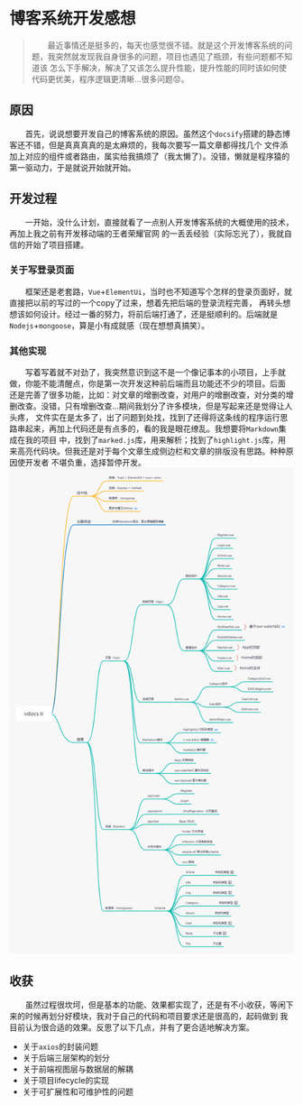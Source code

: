 # 博客系统开发感想
> &emsp;&emsp;最近事情还是挺多的，每天也感觉很不错。就是这个开发博客系统的问题，我突然就发现我自身很多的问题，项目也遇见了瓶颈，有些问题都不知道该
> 怎么下手解决，解决了又该怎么提升性能，提升性能的同时该如何使代码更优美，程序逻辑更清晰...很多问题😟。
## 原因
&emsp;&emsp;首先，说说想要开发自己的博客系统的原因。虽然这个`docsify`搭建的静态博客还不错，但是真真真真的是太麻烦的，我每次要写一篇文章都得找几个
文件添加上对应的组件或者路由，属实给我搞烦了（我太懒了）。没错，懒就是程序猿的第一驱动力，于是就说开始就开始。

## 开发过程
&emsp;&emsp;一开始，没什么计划，直接就看了一点别人开发博客系统的大概使用的技术，再加上我之前有开发移动端的王者荣耀官网
的一丢丢经验（实际忘光了），我就自信的开始了项目搭建。
### 关于写登录页面
&emsp;&emsp;框架还是老套路，`Vue`+`ElementUi`，当时也不知道写个怎样的登录页面好，就直接把以前的写过的一个copy了过来，想着先把后端的登录流程完善，
再转头想想该如何设计。经过一番的努力，将前后端打通了，还是挺顺利的。后端就是`Nodejs`+`mongoose`，算是小有成就感（现在想想真搞笑）。
### 其他实现
&emsp;&emsp;写着写着就不对劲了，我突然意识到这不是一个像记事本的小项目，上手就做，你能不能清醒点，你是第一次开发这种前后端而且功能还不少的项目。后面
还是完善了很多功能，比如：对文章的增删改查，对用户的增删改查，对分类的增删改查。没错，只有增删改查...期间我划分了许多模块，但是写起来还是觉得让人头疼，
文件实在是太多了，出了问题到处找，找到了还得将这条线的程序运行思路串起来，再加上代码还是有点多的，看的我是眼花缭乱。我想要将`Markdown`集成在我的项目
中，找到了`marked.js`库，用来解析；找到了`highlight.js`库，用来高亮代码块。但我还是对于每个文章生成侧边栏和文章的排版没有思路。种种原因使开发者
不堪负重，选择暂停开发。![我vdocs项目整理出来的框架构思图](../../assets/images/frame_img.jpg)

## 收获
&emsp;&emsp;虽然过程很坎坷，但是基本的功能、效果都实现了，还是有不小收获，等闲下来的时候再划分好模块，我对于自己的代码和项目要求还是很高的，起码做到
我目前认为很合适的效果。反思了以下几点，并有了更合适地解决方案。
- 关于`axios`的封装问题
- 关于后端三层架构的划分
- 关于前端视图层与数据层的解耦
- 关于项目lifecycle的实现
- 关于可扩展性和可维护性的问题
